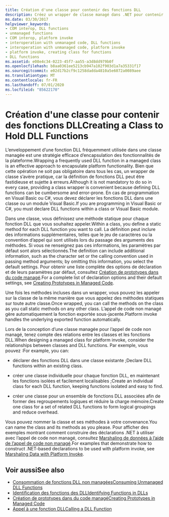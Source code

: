 ```yaml
---
title: Création d'une classe pour contenir des fonctions DLL
description: Créez un wrapper de classe managé dans .NET pour contenir des fonctions DLL, ce qui permet d’encapsuler les fonctionnalités de la plateforme.
ms.date: 03/30/2017
helpviewer_keywords:
- COM interop, DLL functions
- unmanaged functions
- COM interop, platform invoke
- interoperation with unmanaged code, DLL functions
- interoperation with unmanaged code, platform invoke
- platform invoke, creating class for functions
- DLL functions
ms.assetid: e08e4c34-0223-45f7-aa55-a3d8dd979b0f
ms.openlocfilehash: b8aa0361ee5213cb947a102f903d1a7a35331f17
ms.sourcegitcommit: e02d17b2cf9c1258dadda4810a5e6072a0089aee
ms.translationtype: MT
ms.contentlocale: fr-FR
ms.lasthandoff: 07/01/2020
ms.locfileid: "85622170"
---
```

# <a name="creating-a-class-to-hold-dll-functions"></a><span data-ttu-id="6f9be-103">Création d'une classe pour contenir des fonctions DLL</span><span class="sxs-lookup"><span data-stu-id="6f9be-103">Creating a Class to Hold DLL Functions</span></span>
<span data-ttu-id="6f9be-104">L’enveloppement d’une fonction DLL fréquemment utilisée dans une classe managée est une stratégie efficace d’encapsulation des fonctionnalités de la plateforme.</span><span class="sxs-lookup"><span data-stu-id="6f9be-104">Wrapping a frequently used DLL function in a managed class is an effective approach to encapsulate platform functionality.</span></span> <span data-ttu-id="6f9be-105">Bien que cette opération ne soit pas obligatoire dans tous les cas, un wrapper de classe s’avère pratique, car la définition de fonctions DLL peut être fastidieuse et sujette à erreurs.</span><span class="sxs-lookup"><span data-stu-id="6f9be-105">Although it is not mandatory to do so in every case, providing a class wrapper is convenient because defining DLL functions can be cumbersome and error-prone.</span></span> <span data-ttu-id="6f9be-106">En cas de programmation en Visual Basic ou C#, vous devez déclarer les fonctions DLL dans une classe ou un module Visual Basic.</span><span class="sxs-lookup"><span data-stu-id="6f9be-106">If you are programming in Visual Basic or C#, you must declare DLL functions within a class or Visual Basic module.</span></span>  
  
 <span data-ttu-id="6f9be-107">Dans une classe, vous définissez une méthode statique pour chaque fonction DLL que vous souhaitez appeler.</span><span class="sxs-lookup"><span data-stu-id="6f9be-107">Within a class, you define a static method for each DLL function you want to call.</span></span> <span data-ttu-id="6f9be-108">La définition peut inclure des informations supplémentaires, telles que le jeu de caractères ou la convention d’appel qui sont utilisés lors du passage des arguments des méthodes. Si vous ne renseignez pas ces informations, les paramètres par défaut sont alors sélectionnés.</span><span class="sxs-lookup"><span data-stu-id="6f9be-108">The definition can include additional information, such as the character set or the calling convention used in passing method arguments; by omitting this information, you select the default settings.</span></span> <span data-ttu-id="6f9be-109">Pour obtenir une liste complète des options de déclaration et de leurs paramètres par défaut, consultez [Création de prototypes dans du code managé](creating-prototypes-in-managed-code.md).</span><span class="sxs-lookup"><span data-stu-id="6f9be-109">For a complete list of declaration options and their default settings, see [Creating Prototypes in Managed Code](creating-prototypes-in-managed-code.md).</span></span>  
  
 <span data-ttu-id="6f9be-110">Une fois les méthodes incluses dans un wrapper, vous pouvez les appeler sur la classe de la même manière que vous appelez des méthodes statiques sur toute autre classe.</span><span class="sxs-lookup"><span data-stu-id="6f9be-110">Once wrapped, you can call the methods on the class as you call static methods on any other class.</span></span> <span data-ttu-id="6f9be-111">L’appel de code non managé gère automatiquement la fonction exportée sous-jacente.</span><span class="sxs-lookup"><span data-stu-id="6f9be-111">Platform invoke handles the underlying exported function automatically.</span></span>  
  
 <span data-ttu-id="6f9be-112">Lors de la conception d’une classe managée pour l’appel de code non managé, tenez compte des relations entre les classes et les fonctions DLL.</span><span class="sxs-lookup"><span data-stu-id="6f9be-112">When designing a managed class for platform invoke, consider the relationships between classes and DLL functions.</span></span> <span data-ttu-id="6f9be-113">Par exemple, vous pouvez :</span><span class="sxs-lookup"><span data-stu-id="6f9be-113">For example, you can:</span></span>  
  
- <span data-ttu-id="6f9be-114">déclarer des fonctions DLL dans une classe existante ;</span><span class="sxs-lookup"><span data-stu-id="6f9be-114">Declare DLL functions within an existing class.</span></span>  
  
- <span data-ttu-id="6f9be-115">créer une classe individuelle pour chaque fonction DLL, en maintenant les fonctions isolées et facilement localisables ;</span><span class="sxs-lookup"><span data-stu-id="6f9be-115">Create an individual class for each DLL function, keeping functions isolated and easy to find.</span></span>  
  
- <span data-ttu-id="6f9be-116">créer une classe pour un ensemble de fonctions DLL associées afin de former des regroupements logiques et réduire la charge mémoire.</span><span class="sxs-lookup"><span data-stu-id="6f9be-116">Create one class for a set of related DLL functions to form logical groupings and reduce overhead.</span></span>  
  
 <span data-ttu-id="6f9be-117">Vous pouvez nommer la classe et ses méthodes à votre convenance.</span><span class="sxs-lookup"><span data-stu-id="6f9be-117">You can name the class and its methods as you please.</span></span> <span data-ttu-id="6f9be-118">Pour afficher des exemples montrant comment construire des déclarations .NET à utiliser avec l’appel de code non managé, consultez [Marshaling de données à l’aide de l’appel de code non managé](marshaling-data-with-platform-invoke.md).</span><span class="sxs-lookup"><span data-stu-id="6f9be-118">For examples that demonstrate how to construct .NET-based declarations to be used with platform invoke, see [Marshaling Data with Platform Invoke](marshaling-data-with-platform-invoke.md).</span></span>  
  
## <a name="see-also"></a><span data-ttu-id="6f9be-119">Voir aussi</span><span class="sxs-lookup"><span data-stu-id="6f9be-119">See also</span></span>

- [<span data-ttu-id="6f9be-120">Consommation de fonctions DLL non managées</span><span class="sxs-lookup"><span data-stu-id="6f9be-120">Consuming Unmanaged DLL Functions</span></span>](consuming-unmanaged-dll-functions.md)
- [<span data-ttu-id="6f9be-121">Identification des fonctions des DLL</span><span class="sxs-lookup"><span data-stu-id="6f9be-121">Identifying Functions in DLLs</span></span>](identifying-functions-in-dlls.md)
- [<span data-ttu-id="6f9be-122">Création de prototypes dans du code managé</span><span class="sxs-lookup"><span data-stu-id="6f9be-122">Creating Prototypes in Managed Code</span></span>](creating-prototypes-in-managed-code.md)
- [<span data-ttu-id="6f9be-123">Appel à une fonction DLL</span><span class="sxs-lookup"><span data-stu-id="6f9be-123">Calling a DLL Function</span></span>](calling-a-dll-function.md)
